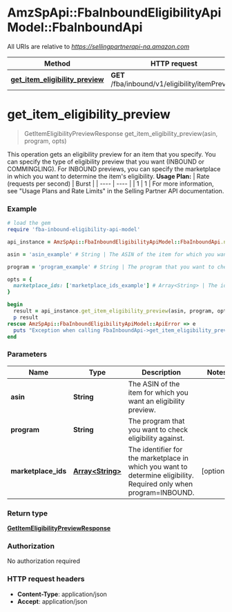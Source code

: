 # AmzSpApi::FbaInboundEligibilityApiModel::FbaInboundApi

All URIs are relative to *https://sellingpartnerapi-na.amazon.com*

Method | HTTP request | Description
------------- | ------------- | -------------
[**get_item_eligibility_preview**](FbaInboundApi.md#get_item_eligibility_preview) | **GET** /fba/inbound/v1/eligibility/itemPreview | 


# **get_item_eligibility_preview**
> GetItemEligibilityPreviewResponse get_item_eligibility_preview(asin, program, opts)



This operation gets an eligibility preview for an item that you specify. You can specify the type of eligibility preview that you want (INBOUND or COMMINGLING). For INBOUND previews, you can specify the marketplace in which you want to determine the item's eligibility.  **Usage Plan:**  | Rate (requests per second) | Burst | | ---- | ---- | | 1 | 1 |  For more information, see \"Usage Plans and Rate Limits\" in the Selling Partner API documentation.

### Example
```ruby
# load the gem
require 'fba-inbound-eligibility-api-model'

api_instance = AmzSpApi::FbaInboundEligibilityApiModel::FbaInboundApi.new

asin = 'asin_example' # String | The ASIN of the item for which you want an eligibility preview.

program = 'program_example' # String | The program that you want to check eligibility against.

opts = { 
  marketplace_ids: ['marketplace_ids_example'] # Array<String> | The identifier for the marketplace in which you want to determine eligibility. Required only when program=INBOUND.
}

begin
  result = api_instance.get_item_eligibility_preview(asin, program, opts)
  p result
rescue AmzSpApi::FbaInboundEligibilityApiModel::ApiError => e
  puts "Exception when calling FbaInboundApi->get_item_eligibility_preview: #{e}"
end
```

### Parameters

Name | Type | Description  | Notes
------------- | ------------- | ------------- | -------------
 **asin** | **String**| The ASIN of the item for which you want an eligibility preview. | 
 **program** | **String**| The program that you want to check eligibility against. | 
 **marketplace_ids** | [**Array&lt;String&gt;**](String.md)| The identifier for the marketplace in which you want to determine eligibility. Required only when program&#x3D;INBOUND. | [optional] 

### Return type

[**GetItemEligibilityPreviewResponse**](GetItemEligibilityPreviewResponse.md)

### Authorization

No authorization required

### HTTP request headers

 - **Content-Type**: application/json
 - **Accept**: application/json



